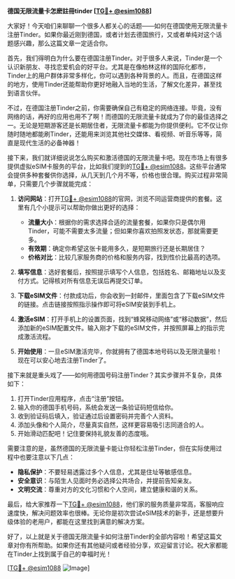 **德国无限流量卡怎麽註冊tinder [[TG💪+ @esim1088](https://t.me/s/esim1088)]**

大家好！今天咱们来聊聊一个很多人都关心的话题——如何在德国使用无限流量卡注册Tinder。如果你最近刚到德国，或者计划去德国旅行，又或者单纯对这个话题感兴趣，那么这篇文章一定适合你。

首先，我们得明白为什么要在德国注册Tinder。对于很多人来说，Tinder是一个认识新朋友、寻找恋爱机会的好平台。尤其是在像柏林这样的国际化都市，Tinder上的用户群体非常多样化，你可以遇到各种背景的人。而且，在德国这样的地方，使用Tinder还能帮助你更好地融入当地的生活，了解文化差异，甚至找到语言伙伴。

不过，在德国注册Tinder之前，你需要确保自己有稳定的网络连接。毕竟，没有网络的话，再好的应用也用不了啊！而德国的无限流量卡就成为了你的最佳选择之一。无论是短期游客还是长期居住者，无限流量卡都能为你提供便利。它不仅让你随时随地都能刷Tinder，还能用来浏览其他社交媒体、看视频、听音乐等等，简直是现代生活的必备神器！

接下来，我们就详细说说怎么购买和激活德国的无限流量卡吧。现在市场上有很多提供虚拟eSIM卡服务的平台，比如我们提到的[TG💪+ @esim1088](https://t.me/s/esim1088)。这些平台通常会提供多种套餐供你选择，从几天到几个月不等，价格也很合理。购买过程非常简单，只需要几个步骤就能完成：

1. **访问网站**：打开[TG💪+ @esim1088](https://t.me/s/esim1088)的官网，浏览不同运营商提供的套餐。这里有几个小提示可以帮助你做出更好的选择：
   - **流量大小**：根据你的需求选择合适的流量套餐，如果你只是偶尔用Tinder，可能不需要太多流量；但如果你喜欢拍照发状态，那就需要更多。
   - **有效期**：确定你希望这张卡能用多久，是短期旅行还是长期居住？
   - **价格对比**：比较几家服务商的价格和服务内容，找到性价比最高的选项。

2. **填写信息**：选好套餐后，按照提示填写个人信息，包括姓名、邮箱地址以及支付方式。记得核对所有信息无误后再提交订单。

3. **下载eSIM文件**：付款成功后，你会收到一封邮件，里面包含了下载eSIM文件的链接。点击链接按照指示操作即可将eSIM安装到手机上。

4. **激活eSIM**：打开手机上的设置页面，找到“蜂窝移动网络”或“移动数据”，然后添加新的eSIM配置文件。输入刚才下载的eSIM文件，并按照屏幕上的指示完成激活流程。

5. **开始使用**：一旦eSIM激活完毕，你就拥有了德国本地号码以及无限流量啦！现在可以安心地去注册Tinder了。

接下来就是重头戏了——如何用德国号码注册Tinder？其实步骤并不复杂，具体如下：

1. 打开Tinder应用程序，点击“注册”按钮。
2. 输入你的德国手机号码，系统会发送一条验证码短信给你。
3. 收到验证码后填入，验证通过后设置密码并完善个人资料。
4. 添加头像和个人简介，尽量真实自然，这样更容易吸引志同道合的人。
5. 开始滑动匹配吧！记住要保持礼貌友善的态度哦。

需要注意的是，虽然德国的无限流量卡能让你轻松注册Tinder，但在实际使用过程中也要注意以下几点：

- **隐私保护**：不要轻易透露过多个人信息，尤其是住址等敏感信息。
- **安全意识**：与陌生人见面时务必选择公共场合，并提前告知亲友。
- **文明交流**：尊重对方的文化习惯和个人空间，建立健康和谐的关系。

最后，给大家推荐一下[TG💪+ @esim1088](https://t.me/s/esim1088)，他们家的服务质量非常高，客服响应速度快，解决问题效率也很棒。无论你是初次尝试eSIM技术的新手，还是想要升级体验的老用户，都能在这里找到满意的解决方案。

好了，以上就是关于德国无限流量卡如何注册Tinder的全部内容啦！希望这篇文章对你有所帮助。如果你还有其他疑问或者经验分享，欢迎留言讨论。祝大家都能在Tinder上找到属于自己的幸福时光！

[[TG💪+ @esim1088](https://t.me/s/esim1088) ![Image](https://i.postimg.cc/4NQfJmqS/Snipaste-2025-05-13-00-14-12.png)]